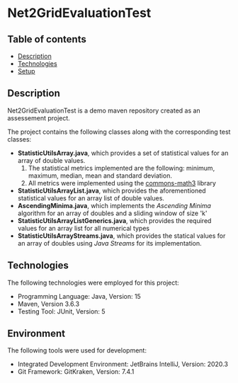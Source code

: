 # Net2GridEvaluationTest

## Table of contents
* [Description](#description)
* [Technologies](#technologies)
* [Setup](#setup)

## Description
Net2GridEvaluationTest is a demo maven repository created as an assessement project.

The project contains the following classes along with the corresponding test classes:

- **StatisticUtilsArray.java**, which provides a set of statistical values for an array of double values.
  1. The statistical metrics implemented are the following: minimum, maximum, median, mean and standard deviation.
  2. All metrics were implemented using the [commons-math3](http://commons.apache.org/proper/commons-math/javadocs/api-3.6.1/index.html) library
- **StatisticUtilsArrayList.java**, which provides the aforementioned statistical values for an array list of double values.
- **AscendingMinima.java**, which implements the *Ascending Minima* algorithm for an array of doubles and a sliding window of size 'k'
- **StatisticUtilsArrayListGenerics.java**, which provides the required values for an array list for all numerical types
- **StatisticUtilsArrayStreams.java**, which provides the statical values for an array of doubles using *Java Streams* for its implementation.

## Technologies

The following technologies were employed for this project:
- Programming Language: Java, Version: 15
- Maven, Version 3.6.3
- Testing Tool: JUnit, Version: 5

## Environment

The following tools were used for development:
- Integrated Development Environment: JetBrains IntelliJ, Version: 2020.3
- Git Framework: GitKraken, Version: 7.4.1
